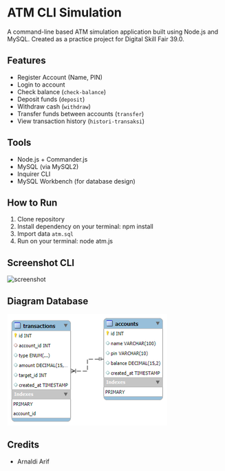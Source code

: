 # ATM CLI Simulation

A command-line based ATM simulation application built using Node.js and MySQL.
Created as a practice project for Digital Skill Fair 39.0.

## Features
- Register Account (Name, PIN)
- Login to account
- Check balance (`check-balance`)
- Deposit funds (`deposit`)
- Withdraw cash (`withdraw`)
- Transfer funds between accounts (`transfer`)
- View transaction history (`histori-transaksi`)

## Tools
- Node.js + Commander.js
- MySQL (via MySQL2)
- Inquirer CLI
- MySQL Workbench (for database design)

##  How to Run
1. Clone repository
2. Install dependency on your terminal: npm install
3. Import data `atm.sql`
4. Run on your terminal: node atm.js

## Screenshot CLI
![screenshot](./screenshot.png)

## Diagram Database
![diagram](./SS/atm-erd.png)

## Credits
- Arnaldi Arif
